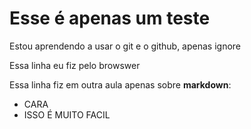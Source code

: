 # Esse é apenas um teste
 Estou aprendendo a usar o git e o github, apenas ignore

Essa linha eu fiz pelo browswer

Essa linha fiz em outra aula apenas sobre **markdown**:

* CARA
* ISSO É MUITO FACIL
